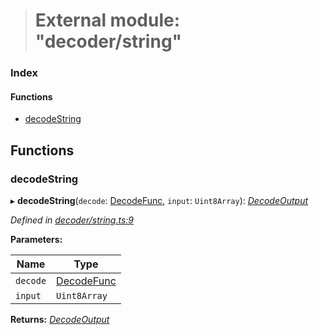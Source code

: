 > # External module: "decoder/string"

### Index

#### Functions

* [decodeString](_decoder_string_.md#decodestring)

## Functions

###  decodeString

▸ **decodeString**(`decode`: [DecodeFunc](_decoder_types_.md#decodefunc), `input`: `Uint8Array`): *[DecodeOutput](_decoder_types_.md#decodeoutput)*

*Defined in [decoder/string.ts:9](https://github.com/polkadot-js/common/blob/e5ab357/packages/util-rlp/src/decoder/string.ts#L9)*

**Parameters:**

Name | Type |
------ | ------ |
`decode` | [DecodeFunc](_decoder_types_.md#decodefunc) |
`input` | `Uint8Array` |

**Returns:** *[DecodeOutput](_decoder_types_.md#decodeoutput)*